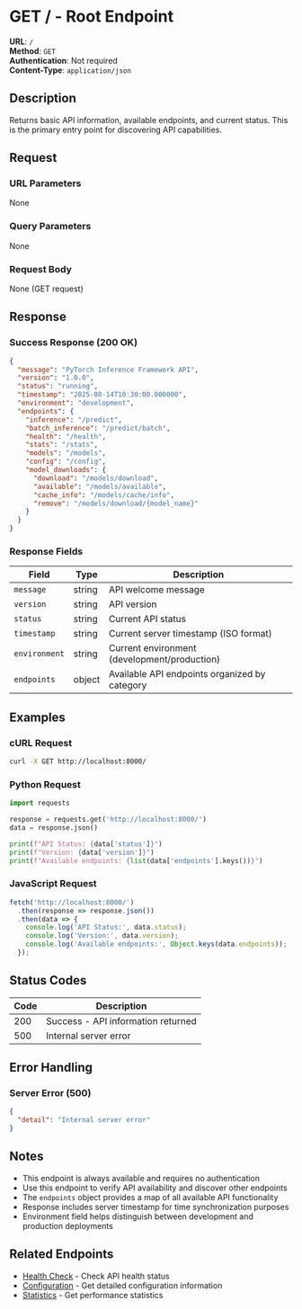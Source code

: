 # GET / - Root Endpoint

**URL**: `/`  
**Method**: `GET`  
**Authentication**: Not required  
**Content-Type**: `application/json`

## Description

Returns basic API information, available endpoints, and current status. This is the primary entry point for discovering API capabilities.

## Request

### URL Parameters
None

### Query Parameters
None

### Request Body
None (GET request)

## Response

### Success Response (200 OK)

```json
{
  "message": "PyTorch Inference Framework API",
  "version": "1.0.0",
  "status": "running",
  "timestamp": "2025-08-14T10:30:00.000000",
  "environment": "development",
  "endpoints": {
    "inference": "/predict",
    "batch_inference": "/predict/batch",
    "health": "/health",
    "stats": "/stats",
    "models": "/models",
    "config": "/config",
    "model_downloads": {
      "download": "/models/download",
      "available": "/models/available",
      "cache_info": "/models/cache/info",
      "remove": "/models/download/{model_name}"
    }
  }
}
```

### Response Fields

| Field | Type | Description |
|-------|------|-------------|
| `message` | string | API welcome message |
| `version` | string | API version |
| `status` | string | Current API status |
| `timestamp` | string | Current server timestamp (ISO format) |
| `environment` | string | Current environment (development/production) |
| `endpoints` | object | Available API endpoints organized by category |

## Examples

### cURL Request
```bash
curl -X GET http://localhost:8000/
```

### Python Request
```python
import requests

response = requests.get('http://localhost:8000/')
data = response.json()

print(f"API Status: {data['status']}")
print(f"Version: {data['version']}")
print(f"Available endpoints: {list(data['endpoints'].keys())}")
```

### JavaScript Request
```javascript
fetch('http://localhost:8000/')
  .then(response => response.json())
  .then(data => {
    console.log('API Status:', data.status);
    console.log('Version:', data.version);
    console.log('Available endpoints:', Object.keys(data.endpoints));
  });
```

## Status Codes

| Code | Description |
|------|-------------|
| 200 | Success - API information returned |
| 500 | Internal server error |

## Error Handling

### Server Error (500)
```json
{
  "detail": "Internal server error"
}
```

## Notes

- This endpoint is always available and requires no authentication
- Use this endpoint to verify API availability and discover other endpoints
- The `endpoints` object provides a map of all available API functionality
- Response includes server timestamp for time synchronization purposes
- Environment field helps distinguish between development and production deployments

## Related Endpoints

- [Health Check](./health.md) - Check API health status
- [Configuration](./config.md) - Get detailed configuration information
- [Statistics](./stats.md) - Get performance statistics
